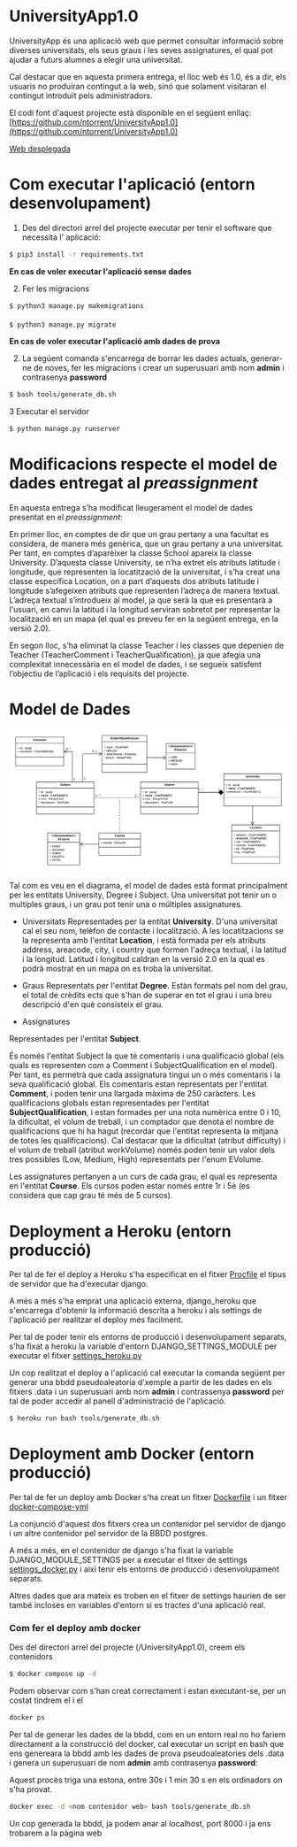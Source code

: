 # UniversityApp1.0

UniversityApp és una aplicació web que permet consultar informació sobre diverses universitats, els seus graus i les seves assignatures, el qual pot ajudar a futurs alumnes a elegir una universitat.   

Cal destacar que en aquesta primera entrega, el lloc web és 1.0, és a dir, els usuaris no produiran contingut a la web, sinó que solament visitaran el contingut introduït pels administradors.

El codi font d'aquest projecte està disponible en el següent enllaç:
[https://github.com/ntorrent/UniversityApp1.0](https://github.com/ntorrent/UniversityApp1.0)

[Web desplegada](https://univoting.herokuapp.com/)

Com executar l'aplicació (entorn desenvolupament)
=================================================

1. Des del directori arrel del projecte executar per tenir el software que necessita l' aplicació:
```bash
$ pip3 install -r requirements.txt
```
**En cas de voler executar l'aplicació sense dades**

2. Fer les migracions
```bash
$ python3 manage.py makemigrations

$ python3 manage.py migrate
```

**En cas de voler executar l'aplicació amb dades de prova**

2. La segúent comanda s'encarrega de borrar les dades actuals, generar-ne de noves, fer les migracions i crear un superusuari amb nom **admin** i contrasenya **password**
```bash
$ bash tools/generate_db.sh
```

3 Executar el servidor
```bash
$ python manage.py runserver
```



Modificacions respecte el model de dades entregat al *preassignment*
====================================================================

En aquesta entrega s’ha modificat lleugerament el model de dades presentat en el *preassignment*:

En primer lloc, en comptes de dir que un grau pertany a una facultat es considera, de manera més genèrica, que un grau pertany a una universitat. Per tant, en comptes d’aparèixer la classe School apareix la classe University. D’aquesta classe University, se n’ha extret els atributs latitude i longitude, que representen la locatització de la universitat, i s’ha creat una classe específica Location, on a part d’aquests dos atributs latitude i longitude s’afegeixen atributs que representen l’adreça de manera textual. L’adreça textual s’introdueix al model, ja que serà la que es presentarà a l'usuari, en canvi la latitud i la longitud serviran sobretot per representar la localització en un mapa (el qual es preveu fer en la següent entrega, en la versió 2.0).

En segon lloc, s’ha eliminat la classe Teacher i les classes que depenien de Teacher (TeacherComment i TeacherQualification), ja que afegia una complexitat innecessària en el model de dades, i se segueix satisfent l’objectiu de l’aplicació i els requisits del projecte.


Model de Dades
==============
![Data Model](/docs/UML.png)

Tal com es veu en el diagrama, el model de dades està format principalment per les entitats University, Degree i Subject. Una universitat pot tenir un o multiples graus, i un grau pot tenir una o múltiples assignatures.

- Universitats
Representades per la entitat **University**. D'una universitat cal el seu nom, telèfon de contacte i localització. A les locatitzacions se la representa amb l'entitat **Location**, i està formada per els atributs address, areacode, city, i country que formen l'adreça textual, i la latitud i la longitud. Latitud i longitud caldran en la versió 2.0 en la qual es podrà mostrat en un mapa on es troba la universitat.

- Graus
Representats per l'entitat **Degree**. Estàn formats pel nom del grau, el total de crèdits ects que s'han de superar en tot el grau i una breu descripció d'en què consisteix el grau.

- Assignatures

Representades per l'entitat **Subject**.

És només l'entitat Subject la que té comentaris i una qualificació global (els quals es representen com a Comment i SubjectQualification en el model). Per tant, es permetrà que cada assignatura tingui un o més comentaris i la seva qualificació global. Els comentaris estan representats per l'entitat **Comment**, i poden tenir una llargada màxima de 250 caràcters. Les qualificacions globals estan representades per l'entitat **SubjectQualification**, i estan formades per una nota numèrica entre 0 i 10, la dificultat, el volum de treball, i un comptador que denota el nombre de qualificacions que hi ha hagut (recordar que l'entitat representa la mitjana de totes les qualificacions). Cal destacar que la dificultat (atribut difficulty) i el volum de treball (atribut workVolume) només poden tenir un valor dels tres possibles (Low, Medium, High) representats per l'enum EVolume.

Les assignatures pertanyen a un curs de cada grau, el qual es representa en l'entitat **Course**. Els cursos poden estar només entre 1r i 5è (es considera que cap grau té més de 5 cursos).


Deployment a Heroku (entorn producció)
======================================

Per tal de fer el deploy a Heroku s'ha especificat en el fitxer [Procfile](./Procfile) el tipus de servidor que ha d'executar django.

A més a més s'ha emprat una aplicació externa, django_heroku que s'encarrega d'obtenir la informació descrita a heroku i als settings de l'aplicació per realitzar el deploy més facilment.

Per tal de poder tenir els entorns de producció i desenvolupament separats, s'ha fixat a heroku la variable d'entorn DJANGO_SETTINGS_MODULE per executar el fitxer [settings_heroku.py](./University/settings_heroku.py)

Un cop realitzat el deploy a l'aplicació cal executar la comanda següent per generar una bbdd pseudoaleatoria d'xemple a partir de les dades en els fitxers .data i un superusuari amb nom **admin** i contrassenya **password** per tal de poder accedir al panell d'administració de l'aplicació.
```bash
$ heroku run bash tools/generate_db.sh
```

Deployment amb Docker (entorn producció)
========================================

Per tal de fer un deploy amb Docker s'ha creat un fitxer [Dockerfile](./Dockerfile) i un fitxer [docker-compose-yml](./docker-compose.yml)

La conjunció d'aquest dos fitxers crea un contenidor pel servidor de django i un altre contenidor pel servidor de la BBDD postgres.

A més a més, en el contenidor de django s'ha fixat la variable DJANGO_MODULE_SETTINGS per a executar el fitxer de settings [settings_docker.py](./University/seetings_docker.py) i així tenir els entorns de producció i desenvolupament separats.

Altres dades que ara mateix es troben en el fitxer de settings haurien de ser també incloses en variables d'entorn si es tractes d'una aplicació real.

### Com fer el deploy amb docker

Des del directori arrel del projecte (/UniversityApp1.0), creem els contenidors

```bash
$ docker compose up -d
``` 

Podem observar com s'han creat correctament i estan executant-se, per un costat tindrem el <nom contenidor web> i el <nom contenidor bbdd>

```bash
docker ps
```

Per tal de generar les dades de la bbdd, com en un entorn real no ho fariem directament a la construcció del docker, cal executar un script en bash que ens genereara la bbdd amb les dades de prova pseudoaleatories dels .data i genera un superusuari de nom **admin** amb contrasenya **password**:

Aquest procès triga una estona, entre 30s i 1 min 30 s en els ordinadors on s'ha provat.

```bash
docker exec -d <nom contenidor web> bash tools/generate_db.sh
```

Un cop generada la bbdd, ja podem anar al localhost, port 8000 i ja ens trobarem a la pàgina web
